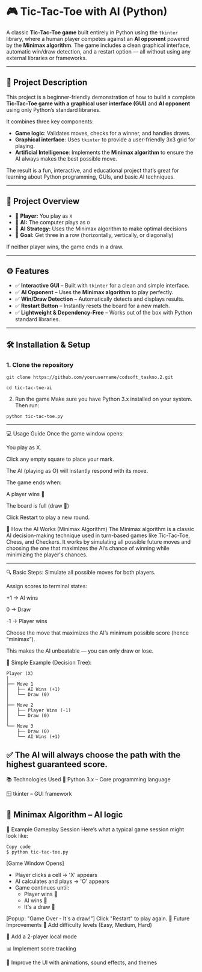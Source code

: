 # 🎮 Tic-Tac-Toe with AI (Python)

A classic **Tic-Tac-Toe game** built entirely in Python using the `tkinter` library, where a human player competes against an **AI opponent** powered by the **Minimax algorithm**. The game includes a clean graphical interface, automatic win/draw detection, and a restart option — all without using any external libraries or frameworks.

---

## 🧠 Project Description

This project is a beginner-friendly demonstration of how to build a complete **Tic-Tac-Toe game with a graphical user interface (GUI)** and **AI opponent** using only Python’s standard libraries.

It combines three key components:
- **Game logic**: Validates moves, checks for a winner, and handles draws.
- **Graphical interface**: Uses `tkinter` to provide a user-friendly 3x3 grid for playing.
- **Artificial Intelligence**: Implements the **Minimax algorithm** to ensure the AI always makes the best possible move.

The result is a fun, interactive, and educational project that’s great for learning about Python programming, GUIs, and basic AI techniques.

---

## 📁 Project Overview

- 👤 **Player:** You play as `X`  
- 🤖 **AI:** The computer plays as `O`  
- 🧠 **AI Strategy:** Uses the Minimax algorithm to make optimal decisions  
- 🎯 **Goal:** Get three in a row (horizontally, vertically, or diagonally)

If neither player wins, the game ends in a draw.

---

## ⚙️ Features

- ✅ **Interactive GUI** – Built with `tkinter` for a clean and simple interface.  
- ✅ **AI Opponent** – Uses the **Minimax algorithm** to play perfectly.  
- ✅ **Win/Draw Detection** – Automatically detects and displays results.  
- ✅ **Restart Button** – Instantly resets the board for a new match.  
- ✅ **Lightweight & Dependency-Free** – Works out of the box with Python standard libraries.  

---

## 🛠️ Installation & Setup

### 1. Clone the repository

```Copy code
git clone https://github.com/yourusername/codsoft_taskno.2.git
```
```Copy code
cd tic-tac-toe-ai
```
2. Run the game
Make sure you have Python 3.x installed on your system. Then run:

```Copy code
python tic-tac-toe.py
```
---

💻 Usage Guide
Once the game window opens:

You play as X.

Click any empty square to place your mark.

The AI (playing as O) will instantly respond with its move.

The game ends when:

A player wins 🎉

The board is full (draw 🤝)

Click Restart to play a new round.

🧠 How the AI Works (Minimax Algorithm)
The Minimax algorithm is a classic AI decision-making technique used in turn-based games like Tic-Tac-Toe, Chess, and Checkers. It works by simulating all possible future moves and choosing the one that maximizes the AI’s chance of winning while minimizing the player's chances.

---

🔍 Basic Steps:
Simulate all possible moves for both players.

Assign scores to terminal states:

+1 → AI wins

0 → Draw

-1 → Player wins

Choose the move that maximizes the AI’s minimum possible score (hence “minimax”).

This makes the AI unbeatable — you can only draw or lose.

🧠 Simple Example (Decision Tree):
```
Player (X)
│
├── Move 1
│   ├── AI Wins (+1)
│   └── Draw (0)
│
├── Move 2
│   ├── Player Wins (-1)
│   └── Draw (0)
│
└── Move 3
    ├── Draw (0)
    └── AI Wins (+1)
```
✅ The AI will always choose the path with the highest guaranteed score.
---
📚 Technologies Used
🐍 Python 3.x – Core programming language

🪟 tkinter – GUI framework

🧠 Minimax Algorithm – AI logic
---
🧪 Example Gameplay Session
Here’s what a typical game session might look like:

```
Copy code
$ python tic-tac-toe.py
```
[Game Window Opens]

- Player clicks a cell -> 'X' appears
- AI calculates and plays -> 'O' appears
- Game continues until:
   - Player wins 🎉
   - AI wins 🤖
   - It's a draw 🤝

[Popup: "Game Over - It's a draw!"]
Click "Restart" to play again.
🚀 Future Improvements
🧩 Add difficulty levels (Easy, Medium, Hard)

👥 Add a 2-player local mode

📊 Implement score tracking

🎨 Improve the UI with animations, sound effects, and themes
